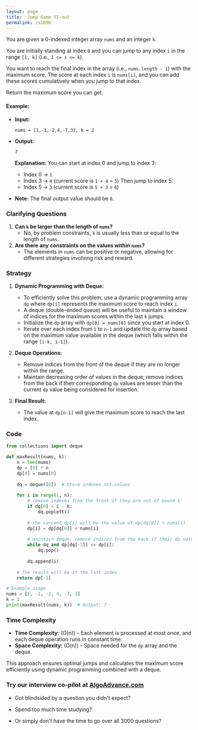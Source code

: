 ```yaml
---
layout: page
title:  Jump Game VI-out
permalink: /s1696
---
```


You are given a 0-indexed integer array `nums` and an integer `k`.

You are initially standing at index `0` and you can jump to any index `i` in the range `[1, k]` (i.e., `1 <= i <= k`).

You want to reach the final index in the array (i.e., `nums.length - 1`) with the maximum score. The score at each index `i` is `nums[i]`, and you can add these scores cumulatively when you jump to that index.

Return the maximum score you can get.

#### Example:
- **Input:**
  ``` 
  nums = [1,-1,-2,4,-7,3], k = 2
  ```
- **Output:**
  ```
  7
  ```
  **Explanation:**
  You can start at index 0 and jump to index 3:
  - Index 0 -> `1`
  - Index 3 -> `4` (current score is `1 + 4` = `5`)
  Then jump to index 5:
  - Index 5 -> `3` (current score is `5 + 3` = `8`)

- **Note:**
  The final output value should be `8`.

### Clarifying Questions
1. **Can `k` be larger than the length of `nums`?**
   - No, by problem constraints, `k` is usually less than or equal to the length of `nums`.
2. **Are there any constraints on the values within `nums`?**
   - The elements in `nums` can be positive or negative, allowing for different strategies involving risk and reward.

### Strategy

1. **Dynamic Programming with Deque:**
   - To efficiently solve this problem, use a dynamic programming array `dp` where `dp[i]` represents the maximum score to reach index `i`.
   - A deque (double-ended queue) will be useful to maintain a window of indices for the maximum scores within the last `k` jumps.
   - Initialize the `dp` array with `dp[0] = nums[0]` since you start at index 0.
   - Iterate over each index from `1` to `n-1` and update the `dp` array based on the maximum value available in the deque (which falls within the range `[i-k, i-1]`).

2. **Deque Operations:**
   - Remove indices from the front of the deque if they are no longer within the range.
   - Maintain decreasing order of values in the deque; remove indices from the back if their corresponding `dp` values are lesser than the current `dp` value being considered for insertion.

3. **Final Result:**
   - The value at `dp[n-1]` will give the maximum score to reach the last index.

### Code

```python
from collections import deque

def maxResult(nums, k):
    n = len(nums)
    dp = [0] * n
    dp[0] = nums[0]
    
    dq = deque([0])  # Store indexes not values
    
    for i in range(1, n):
        # remove indexes from the front if they are out of bound k
        if dq[0] < i - k:
            dq.popleft()
        
        # the current dp[i] will be the value of dp[dq[0]] + nums[i]
        dp[i] = dp[dq[0]] + nums[i]
        
        # maintain deque: remove indices from the back if their dp values are less than or equal to dp[i]
        while dq and dp[dq[-1]] <= dp[i]:
            dq.pop()
        
        dq.append(i)
    
    # The result will be at the last index
    return dp[-1]

# Example usage
nums = [1, -1, -2, 4, -7, 3]
k = 2
print(maxResult(nums, k))  # Output: 7
```

### Time Complexity

- **Time Complexity:** \(O(n)\) – Each element is processed at most once, and each deque operation runs in constant time.
- **Space Complexity:** \(O(n)\) – Space needed for the `dp` array and the deque.

This approach ensures optimal jumps and calculates the maximum score efficiently using dynamic programming combined with a deque.


### Try our interview co-pilot at [AlgoAdvance.com](https://algoAdvance.com)

- Got blindsided by a question you didn't expect?

- Spend too much time studying?

- Or simply don't have the time to go over all 3000 questions?

